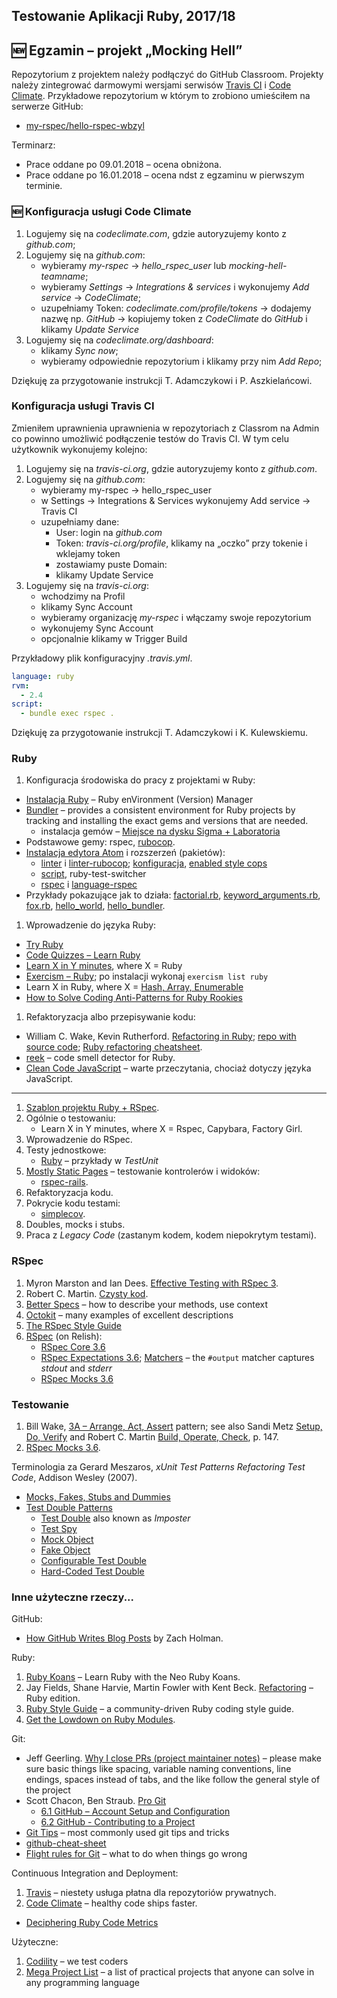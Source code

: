 ## Testowanie Aplikacji Ruby, 2017/18

## :new: Egzamin – projekt „Mocking Hell”

Repozytorium z projektem należy podłączyć do GitHub Classroom.
Projekty należy zintegrować darmowymi wersjami serwisów
[Travis CI](https://docs.travis-ci.com) i [Code Climate](https://codeclimate.com).
Przykładowe repozytorium w którym to zrobiono umieściłem na serwerze GitHub:

* [my-rspec/hello-rspec-wbzyl](https://github.com/my-rspec/hello-rspec-wbzyl)

Terminarz:

* Prace oddane po 09.01.2018 – ocena obniżona.
* Prace oddane po 16.01.2018 – ocena ndst z egzaminu w pierwszym terminie.


### :new: Konfiguracja usługi Code Climate

1. Logujemy się na _codeclimate.com_, gdzie autoryzujemy konto z _github.com_;
2. Logujemy się na _github.com_:
   - wybieramy _my-rspec_ → _hello_rspec_user_ lub _mocking-hell-teamname_;
   - wybieramy _Settings_ → _Integrations & services_ i wykonujemy _Add service_ → _CodeClimate_;
   - uzupełniamy Token: _codeclimate.com/profile/tokens_ → dodajemy nazwę np. _GitHub_ →
     kopiujemy token z _CodeClimate_ do _GitHub_ i klikamy _Update Service_
3. Logujemy się na _codeclimate.org/dashboard_:
   - klikamy _Sync now_;
   - wybieramy odpowiednie repozytorium i klikamy przy nim _Add Repo_;

<!--

### TODO

W celu wykonania dalszej konfiguracji, która polega na zaimplementowaniu _Test Coverage_ potrzebny jest program testowy.
Sugeruję skopiować jeden z CodeQuizzes.

- W naszym repozytorium mocking-hell wprowadzamy porządek folderów
  znany nam z hello-rsepc (lib, spec).
- Tworzymy plik Gemfile o treści:
  ```ruby
    source 'https://rubygems.org'

    gem 'rspec', :group => :test
    gem 'simplecov', :require => false, :group => :test
   ```
- Tworzymy plik _.travis.yml_ o treści:
  ```yml
  env:
  global:
    - CC_TEST_REPORTER_ID=TEST_REPORTER_ID
  language: ruby
  rvm:
    - 2.4
  before_script:
    - curl -L https://codeclimate.com/downloads/test-reporter/test-reporter-latest-linux-amd64 > ./cc-test-reporter
    - chmod +x ./cc-test-reporter
    - ./cc-test-reporter before-build
  script:
    - bundle install; rspec spec --format documentation
  after_script:
    - ./cc-test-reporter after-build --exit-code $TRAVIS_TEST_RESULT
 ```
  - Wchodzimy w nasze repozytorium na _codeclimate.com_.
  - Klikamy na _Settings_ a następnie _Test coverage_.
  - Kopiujemy _TEST REPORTER ID_ i wklejamy w miejsce tekstu w pliku _.travis.yml_.

W katalogu _lib_ umieszczamy plik źródłowy programu testowego, a w katalogu
_spec_ tworzymy plik (lub dopisujemy jeśli plik istnieje) _spec_helper.rb_ o treści:
```ruby
require 'simplecov'
SimpleCov.start

require_relative '../lib/test'
```

1. Do katalogu _spec_ wklejamy plik z testem/testami rspec programu testowego i
na jego początku umieszczamy wyłącznie _require 'spec_helper'_ (nie umieszczamy
wymogu pliku źródłowego programu testowego).
1. Po dokonaniu zmian w repozytorium i wykonaniu builda przez Travisa, Code
Climate powinien otrzymać od Travisa raport i umieścić statystyki na temat _Test
coverage_ na stronie naszego repozytorium na _codeclimate.com_. W celu
umieszczenia odnośników do statusu w naszym README.md na GitHubie, wchodzimy w
_Settings_ a następnie _Badges_, wybieramy Markdown i umieszczamy kod w naszym
Readme (z jakiegoś powodu czasem zamiast obrazka tworzy się zwykłe hiperłącze).

1. Naturalnie, kiedy zaczniemy już robić projekt, nazwy plików (_test.rb_,
_test_spec.rb_) ulegną zmianie, a jeśli zajdzie potrzeba,
możemy dodać kolejne gemy do pliku Gemfile. Należy jednak pamiętać o zachowaniu
metodologii (dodawanie relatives do _spec_helper.rb_ i umieszczanie _require
'spec_helper'_ na początku plików z testami). Kluczowe jest też to, aby w pliku
_spec_helper.rb_ na początku zawsze znajdowało się
```ruby
require 'simplecov'
SimpleCov.start
```
W przeciwnym wypadku funkcja badająca kod nie prześledzi testów i raport się nie wygeneruje lub będzie błędny.
-->

Dziękuję za przygotowanie instrukcji T. Adamczykowi i P. Aszkielańcowi.


### Konfiguracja usługi Travis CI

Zmieniłem uprawnienia uprawnienia w repozytoriach z Classrom na Admin co powinno
umożliwić podłączenie testów do Travis CI. W tym celu użytkownik wykonujemy
kolejno:

1. Logujemy się na _travis-ci.org_, gdzie autoryzujemy konto z _github.com_.
2. Logujemy się na _github.com_:
   - wybieramy my-rspec → hello_rspec_user
   - w Settings → Integrations & Services wykonujemy Add service → Travis CI
   - uzupełniamy dane:
     * User: login na _github.com_
     * Token: _travis-ci.org/profile_, klikamy na „oczko” przy tokenie i wklejamy token
     * zostawiamy puste Domain:
     * klikamy Update Service
3. Logujemy się na _travis-ci.org_:
   - wchodzimy na Profil
   - klikamy Sync Account
   - wybieramy organizację _my-rspec_ i włączamy swoje repozytorium
   - wykonujemy Sync Account
   - opcjonalnie klikamy w Trigger Build

Przykładowy plik konfiguracyjny _.travis.yml_.
```yml
language: ruby
rvm:
  - 2.4
script:
  - bundle exec rspec .
```

Dziękuję za przygotowanie instrukcji T. Adamczykowi i K. Kulewskiemu.


### Ruby

1. Konfiguracja środowiska do pracy z projektami w Ruby:
  - [Instalacja Ruby](http://rvm.io/rvm) – Ruby enVironment (Version) Manager
  - [Bundler](http://bundler.io) – provides a consistent environment
    for Ruby projects by tracking and installing the exact gems and
    versions that are needed.
    - instalacja gemów – [Miejsce na dysku Sigma + Laboratoria](https://inf.ug.edu.pl/aktualizacje-serwera-sigma)
  - Podstawowe gemy: rspec, [rubocop](http://rubocop.readthedocs.io/en/latest/).
  - [Instalacja edytora Atom](https://atom.io) i rozszerzeń (pakietów):
    * [linter](https://github.com/steelbrain/linter) i
      [linter-rubocop](https://atom.io/packages/linter-rubocop);
      [konfiguracja](http://rubocop.readthedocs.io/en/latest/),
      [enabled style cops](https://github.com/bbatsov/rubocop/blob/master/config/enabled.yml)
    * [script](https://atom.io/packages/script), ruby-test-switcher
    * [rspec](https://atom.io/packages/rspec) i
      [language-rspec](https://atom.io/packages/language-rspec)
  - Przykłady pokazujące jak to działa:
    [factorial.rb](wyklady/1-Classes_Modules/factorial.rb),
    [keyword_arguments.rb](wyklady/1-Classes_Modules/keyword_arguments.rb),
    [fox.rb](wyklady/1-Classes_Modules/fox.rb),
    [hello_world](wyklady/2-Hello_Bundler/hello_world]),
    [hello_bundler](wyklady/2-Hello_Bundler/hello_bundler).
1. Wprowadzenie do języka Ruby:
  - [Try Ruby](http://tryruby.org)
  - [Code Quizzes – Learn Ruby](http://www.codequizzes.com/ruby)
  - [Learn X in Y minutes][5], where X = Ruby
  - [Exercism – Ruby](http://exercism.io/languages/ruby/about); po instalacji wykonaj `exercism list ruby`
  - Learn X in Ruby, where X = [Hash, Array, Enumerable](http://ruby-doc.org/core-2.4.2/)
  - [How to Solve Coding Anti-Patterns for Ruby Rookies](http://www.sitepoint.com/how-to-solve-coding-anti-patterns-for-ruby-rookies/)
1. Refaktoryzacja albo przepisywanie kodu:
  - William C. Wake, Kevin Rutherford.
   [Refactoring in Ruby](http://www.refactoringinruby.info);
   [repo with source code](https://github.com/kevinrutherford/rrwb-code);
   [Ruby refactoring cheatsheet](http://ghendry.net/refactor.html).
  - [reek](https://github.com/troessner/reek) – code smell detector for Ruby.
  - [Clean Code JavaScript](https://github.com/ryanmcdermott/clean-code-javascript) –
   warte przeczytania, chociaż dotyczy języka JavaScript.

---

1. [Szablon projektu Ruby + RSpec](https://github.com/egzamin/solutions-tar).
2. Ogólnie o testowaniu:<br>
   - Learn X in Y minutes, where X = Rspec, Capybara, Factory Girl.
3. Wprowadzenie do RSpec.
4. Testy jednostkowe:
   - [Ruby](https://github.com/ruby/ruby/tree/trunk/test/ruby) – przykłady w _TestUnit_
5. [Mostly Static Pages](https://github.com/rails4/mostly_static_pages5) –
   testowanie kontrolerów i widoków:
   - [rspec-rails](https://github.com/rspec/rspec-rails).
6. Refaktoryzacja kodu.
7. Pokrycie kodu testami:
   - [simplecov][8].
8. Doubles, mocks i stubs.
9. Praca z *Legacy Code* (zastanym kodem, kodem niepokrytym testami).


### RSpec

1. Myron Marston and Ian Dees. [Effective Testing with RSpec 3][3].
1. Robert C. Martin. [Czysty kod](http://helion.pl/ksiazki/czysty-kod-podrecznik-dobrego-programisty-robert-c-martin,czykov.htm).
1. [Better Specs](http://betterspecs.org) – how to describe your methods, use context
1. [Octokit](https://github.com/octokit/octokit.rb) – many examples of excellent descriptions
1. [The RSpec Style Guide](https://github.com/reachlocal/rspec-style-guide)
1. [RSpec](https://relishapp.com/rspec) (on Relish):
    - [RSpec Core 3.6](https://relishapp.com/rspec/rspec-core/docs)
    - [RSpec Expectations 3.6](https://relishapp.com/rspec/rspec-expectations/docs);
    [Matchers](http://www.rubydoc.info/github/rspec/rspec-expectations/RSpec/Matchers#output-instance_method) – the `#output` matcher captures _stdout_ and _stderr_
    - [RSpec Mocks 3.6](https://relishapp.com/rspec/rspec-mocks/docs)


### Testowanie

1. Bill Wake, [3A – Arrange, Act, Assert](http://xp123.com/articles/3a-arrange-act-assert/) pattern; see also Sandi Metz [Setup, Do, Verify](https://www.sandimetz.com/99bottles/sample#_writing_the_first_test) and Robert C. Martin [Build, Operate, Check](https://helion.pl/ksiazki/czysty-kod-podrecznik-dobrego-programisty-robert-c-martin,czykov.htm), p. 147.
1. [RSpec Mocks 3.6](https://relishapp.com/rspec/rspec-mocks/v/3-6/docs/basics/scope).

Terminologia za Gerard Meszaros, _xUnit Test Patterns Refactoring Test Code_, Addison Wesley (2007).

* [Mocks, Fakes, Stubs and Dummies](http://xunitpatterns.com/Mocks,%20Fakes,%20Stubs%20and%20Dummies.html)
* [Test Double Patterns](http://xunitpatterns.com/Test%20Double%20Patterns.html)
  - [Test Double](http://xunitpatterns.com/Test%20Double.html) also known as *Imposter*
  - [Test Spy](http://xunitpatterns.com/Test%20Spy.html)
  - [Mock Object](http://xunitpatterns.com/Mock%20Object.html)
  - [Fake Object](http://xunitpatterns.com/Fake%20Object.html)
  - [Configurable Test Double](http://xunitpatterns.com/Configurable%20Test%20Double.html)
  - [Hard-Coded Test Double](http://xunitpatterns.com/Hard-Coded%20Test%20Double.html)


### Inne użyteczne rzeczy...

GitHub:

* [How GitHub Writes Blog Posts](https://zachholman.com/posts/how-github-writes-blog-posts/) by Zach Holman.

Ruby:

1. [Ruby Koans](http://rubykoans.com/) – Learn Ruby with the Neo Ruby Koans.
2. Jay Fields, Shane Harvie, Martin Fowler with Kent Beck.
  [Refactoring](http://books.google.pl/books/about/Refactoring.html?id=6jyOUrJBJHAC) – Ruby edition.
3. [Ruby Style Guide](https://github.com/bbatsov/ruby-style-guide) – a community-driven Ruby coding style guide.
4. [Get the Lowdown on Ruby Modules](https://www.sitepoint.com/get-the-low-down-on-ruby-modules/).

Git:

* Jeff Geerling.
  [Why I close PRs (project maintainer notes)](http://www.jeffgeerling.com/blog/2016/why-i-close-prs-oss-project-maintainer-notes) – please make sure basic things like spacing, variable naming conventions, line endings, spaces instead of tabs, and the like follow the general style of the project
* Scott Chacon, Ben Straub. [Pro Git](https://git-scm.com/book/en/v2)
  - [6.1 GitHub – Account Setup and Configuration](https://git-scm.com/book/en/v2/GitHub-Account-Setup-and-Configuration)
  - [6.2 GitHub - Contributing to a Project](https://git-scm.com/book/en/v2/GitHub-Contributing-to-a-Project)
* [Git Tips](https://github.com/git-tips/tips) – most commonly used git tips and tricks
* [github-cheat-sheet](http://git.io/sheet)
* [Flight rules for Git](https://github.com/k88hudson/git-flight-rules) –
  what to do when things go wrong

Continuous Integration and Deployment:

1. [Travis](https://travis-ci.org/) – niestety usługa płatna dla repozytoriów prywatnych.
1. [Code Climate](https://codeclimate.com/) – healthy code ships faster.
  - [Deciphering Ruby Code Metrics](http://blog.codeclimate.com/blog/2013/08/07/deciphering-ruby-code-metrics/)

Użyteczne:

1. [Codility](https://codility.com/) – we test coders
1. [Mega Project List](https://github.com/karan/Projects) –
  a list of practical projects that anyone can solve in any programming language


[1]: https://github.com/elizabrock/NSS-Syllabus-Spring-2013
[2]: http://rvm.io/rvm
[3]: https://pragprog.com/book/rspec3/effective-testing-with-rspec-3
[4]: http://www.tutorialspoint.com/ruby/
[5]: http://learnxinyminutes.com/docs/ruby/
[6]: http://tryruby.org/levels/1/challenges/0
[7]: https://www.codeschool.com/courses/testing-with-rspec
[8]: https://github.com/colszowka/simplecov
